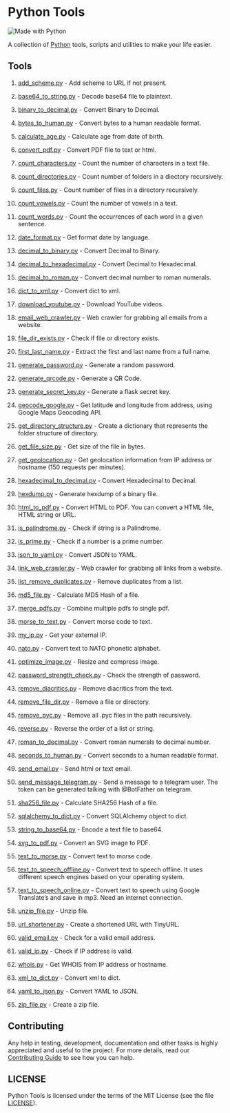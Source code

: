 # Python Tools

![Made with Python](http://forthebadge.com/images/badges/made-with-python.svg)

A collection of [Python](https://www.python.org) tools, scripts and utilities to make your life easier.

## Tools

1. [add_scheme.py](tools/add_scheme.py) - Add scheme to URL if not present.

1. [base64_to_string.py](tools/base64_to_string.py) - Decode base64 file to plaintext.

1. [binary_to_decimal.py](tools/binary_to_decimal.py) - Convert Binary to Decimal.

1. [bytes_to_human.py](tools/bytes_to_human.py) - Convert bytes to a human readable format.

1. [calculate_age.py](tools/calculate_age.py) - Calculate age from date of birth.

1. [convert_pdf.py](tools/convert_pdf.py) - Convert PDF file to text or html.

1. [count_characters.py](tools/count_characters.py) - Count the number of characters in a text file.

1. [count_directories.py](tools/count_directories.py) - Count number of folders in a diectory recursively.

1. [count_files.py](tools/count_files.py) - Count number of files in a directory recursively.

1. [count_vowels.py](tools/count_vowels.py) - Count the number of vowels in a text.

1. [count_words.py](tools/count_words.py) - Count the occurrences of each word in a given sentence.

1. [date_format.py](tools/date_format.py) - Get format date by language.

1. [decimal_to_binary.py](tools/decimal_to_binary.py) - Convert Decimal to Binary.

1. [decimal_to_hexadecimal.py](tools/decimal_to_hexadecimal.py) - Convert Decimal to Hexadecimal.

1. [decimal_to_roman.py](tools/decimal_to_roman.py) - Convert decimal number to roman numerals.

1. [dict_to_xml.py](tools/dict_to_xml.py) - Convert dict to xml.

1. [download_youtube.py](tools/download_youtube.py) - Download YouTube videos.

1. [email_web_crawler.py](tools/email_web_crawler.py) - Web crawler for grabbing all emails from a website.

1. [file_dir_exists.py](tools/file_dir_exists.py) - Check if file or directory exists.

1. [first_last_name.py](tools/first_last_name.py) - Extract the first and last name from a full name.

1. [generate_password.py](tools/generate_password.py) - Generate a random password.

1. [generate_qrcode.py](tools/generate_qrcode.py) - Generate a QR Code.

1. [generate_secret_key.py](tools/generate_secret_key.py) - Generate a flask secret key.

1. [geocode_google.py](tools/geocode_google.py) - Get latitude and longitude from address, using Google Maps Geocoding API.

1. [get_directory_structure.py](tools/get_directory_structure.py) - Create a dictionary that represents the folder structure of directory.

1. [get_file_size.py](tools/get_file_size.py) - Get size of the file in bytes.

1. [get_geolocation.py](tools/get_geolocation.py) - Get geolocation information from IP address or hostname (150 requests per minutes).

1. [hexadecimal_to_decimal.py](tools/hexadecimal_to_decimal.py) - Convert Hexadecimal to Decimal.

1. [hexdump.py](tools/hexdump.py) - Generate hexdump of a binary file.

1. [html_to_pdf.py](tools/html_to_pdf.py) - Convert HTML to PDF. You can convert a HTML file, HTML string or URL.

1. [is_palindrome.py](tools/is_palindrome.py) - Check if string is a Palindrome.

1. [is_prime.py](tools/is_prime.py) - Check if a number is a prime number.

1. [json_to_yaml.py](tools/json_to_yaml.py) - Convert JSON to YAML.

1. [link_web_crawler.py](tools/link_web_crawler.py) - Web crawler for grabbing all links from a website.

1. [list_remove_duplicates.py](tools/list_remove_duplicates.py) - Remove duplicates from a list.

1. [md5_file.py](tools/md5_file.py) - Calculate MD5 Hash of a file.

1. [merge_pdfs.py](tools/merge_pdfs.py) - Combine multiple pdfs to single pdf.

1. [morse_to_text.py](tools/morse_to_text.py) - Convert morse code to text.

1. [my_ip.py](tools/my_ip.py) - Get your external IP.

1. [nato.py](tools/nato.py) - Convert text to NATO phonetic alphabet.

1. [optimize_image.py](tools/optimize_image.py) - Resize and compress image.

1. [password_strength_check.py](tools/password_strength_check.py) - Check the strength of password.

1. [remove_diacritics.py](tools/remove_diacritics.py) - Remove diacritics from the text.

1. [remove_file_dir.py](tools/remove_file_dir.py) - Remove a file or directory.

1. [remove_pyc.py](tools/remove_pyc.py) - Remove all .pyc files in the path recursively.

1. [reverse.py](tools/reverse.py) - Reverse the order of a list or string.

1. [roman_to_decimal.py](tools/roman_to_decimal.py) - Convert roman numerals to decimal number.

1. [seconds_to_human.py](tools/seconds_to_human.py) - Convert seconds to a human readable format.

1. [send_email.py](tools/send_email.py) - Send html or text email.

1. [send_message_telegram.py](tools/send_message_telegram.py) - Send a message to a telegram user. The token can be generated talking with \@BotFather on telegram.

1. [sha256_file.py](tools/sha256_file.py) - Calculate SHA256 Hash of a file.

1. [sqlalchemy_to_dict.py](tools/sqlalchemy_to_dict.py) - Convert SQLAlchemy object to dict.

1. [string_to_base64.py](tools/string_to_base64.py) - Encode a text file to base64.

1. [svg_to_pdf.py](tools/svg_to_pdf.py) - Convert an SVG image to PDF.

1. [text_to_morse.py](tools/text_to_morse.py) - Convert text to morse code.

1. [text_to_speech_offline.py](tools/text_to_speech_offline.py) - Convert text to speech offline. It uses different speech engines based on your operating system.

1. [text_to_speech_online.py](tools/text_to_speech_online.py) - Convert text to speech using Google Translate’s and save in mp3. Need an internet connection.

1. [unzip_file.py](tools/unzip_file.py) - Unzip file.

1. [url_shortener.py](tools/url_shortener.py) - Create a shortened URL with TinyURL.

1. [valid_email.py](tools/valid_email.py) - Check for a valid email address.

1. [valid_ip.py](tools/valid_ip.py) - Check if IP address is valid.

1. [whois.py](tools/whois.py) - Get WHOIS from IP address or hostname.

1. [xml_to_dict.py](tools/xml_to_dict.py) - Convert xml to dict.

1. [yaml_to_json.py](tools/yaml_to_json.py) - Convert YAML to JSON.

1. [zip_file.py](tools/zip_file.py) - Create a zip file.

## Contributing

Any help in testing, development, documentation and other tasks is highly appreciated and useful to the project. For more details, read our [Contributing Guide](CONTRIBUTING.md) to see how you can help.

## LICENSE

Python Tools is licensed under the terms of the MIT License (see the file [LICENSE](LICENSE)).
